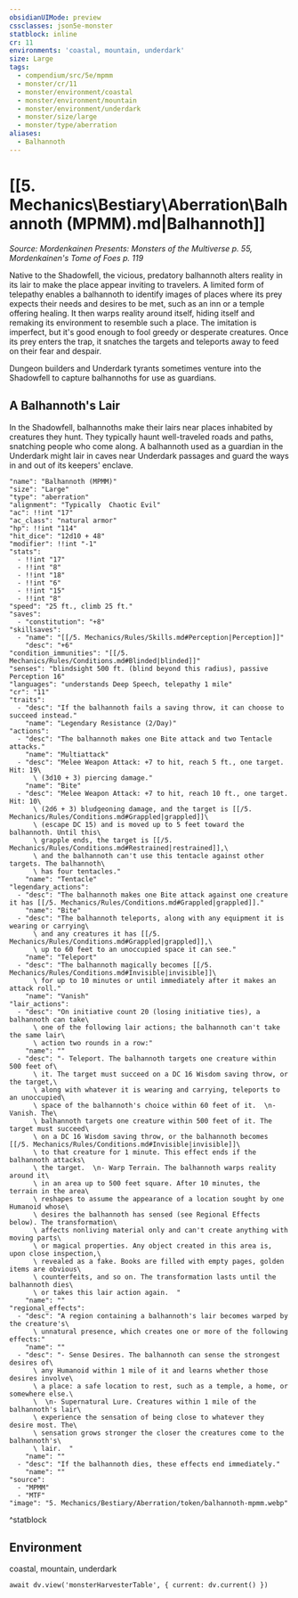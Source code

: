 ```yaml
---
obsidianUIMode: preview
cssclasses: json5e-monster
statblock: inline
cr: 11
environments: 'coastal, mountain, underdark'
size: Large
tags:
  - compendium/src/5e/mpmm
  - monster/cr/11
  - monster/environment/coastal
  - monster/environment/mountain
  - monster/environment/underdark
  - monster/size/large
  - monster/type/aberration
aliases:
  - Balhannoth
---
```

# [[5. Mechanics\Bestiary\Aberration\Balhannoth (MPMM).md|Balhannoth]]
*Source: Mordenkainen Presents: Monsters of the Multiverse p. 55, Mordenkainen's Tome of Foes p. 119*

Native to the Shadowfell, the vicious, predatory balhannoth alters reality in its lair to make the place appear inviting to travelers. A limited form of telepathy enables a balhannoth to identify images of places where its prey expects their needs and desires to be met, such as an inn or a temple offering healing. It then warps reality around itself, hiding itself and remaking its environment to resemble such a place. The imitation is imperfect, but it's good enough to fool greedy or desperate creatures. Once its prey enters the trap, it snatches the targets and teleports away to feed on their fear and despair.

Dungeon builders and Underdark tyrants sometimes venture into the Shadowfell to capture balhannoths for use as guardians.

## A Balhannoth's Lair

In the Shadowfell, balhannoths make their lairs near places inhabited by creatures they hunt. They typically haunt well-traveled roads and paths, snatching people who come along. A balhannoth used as a guardian in the Underdark might lair in caves near Underdark passages and guard the ways in and out of its keepers' enclave.

```statblock
"name": "Balhannoth (MPMM)"
"size": "Large"
"type": "aberration"
"alignment": "Typically  Chaotic Evil"
"ac": !!int "17"
"ac_class": "natural armor"
"hp": !!int "114"
"hit_dice": "12d10 + 48"
"modifier": !!int "-1"
"stats":
  - !!int "17"
  - !!int "8"
  - !!int "18"
  - !!int "6"
  - !!int "15"
  - !!int "8"
"speed": "25 ft., climb 25 ft."
"saves":
  - "constitution": "+8"
"skillsaves":
  - "name": "[[/5. Mechanics/Rules/Skills.md#Perception|Perception]]"
    "desc": "+6"
"condition_immunities": "[[/5. Mechanics/Rules/Conditions.md#Blinded|blinded]]"
"senses": "blindsight 500 ft. (blind beyond this radius), passive Perception 16"
"languages": "understands Deep Speech, telepathy 1 mile"
"cr": "11"
"traits":
  - "desc": "If the balhannoth fails a saving throw, it can choose to succeed instead."
    "name": "Legendary Resistance (2/Day)"
"actions":
  - "desc": "The balhannoth makes one Bite attack and two Tentacle attacks."
    "name": "Multiattack"
  - "desc": "Melee Weapon Attack: +7 to hit, reach 5 ft., one target. Hit: 19\
      \ (3d10 + 3) piercing damage."
    "name": "Bite"
  - "desc": "Melee Weapon Attack: +7 to hit, reach 10 ft., one target. Hit: 10\
      \ (2d6 + 3) bludgeoning damage, and the target is [[/5. Mechanics/Rules/Conditions.md#Grappled|grappled]]\
      \ (escape DC 15) and is moved up to 5 feet toward the balhannoth. Until this\
      \ grapple ends, the target is [[/5. Mechanics/Rules/Conditions.md#Restrained|restrained]],\
      \ and the balhannoth can't use this tentacle against other targets. The balhannoth\
      \ has four tentacles."
    "name": "Tentacle"
"legendary_actions":
  - "desc": "The balhannoth makes one Bite attack against one creature it has [[/5. Mechanics/Rules/Conditions.md#Grappled|grappled]]."
    "name": "Bite"
  - "desc": "The balhannoth teleports, along with any equipment it is wearing or carrying\
      \ and any creatures it has [[/5. Mechanics/Rules/Conditions.md#Grappled|grappled]],\
      \ up to 60 feet to an unoccupied space it can see."
    "name": "Teleport"
  - "desc": "The balhannoth magically becomes [[/5. Mechanics/Rules/Conditions.md#Invisible|invisible]]\
      \ for up to 10 minutes or until immediately after it makes an attack roll."
    "name": "Vanish"
"lair_actions":
  - "desc": "On initiative count 20 (losing initiative ties), a balhannoth can take\
      \ one of the following lair actions; the balhannoth can't take the same lair\
      \ action two rounds in a row:"
    "name": ""
  - "desc": "- Teleport. The balhannoth targets one creature within 500 feet of\
      \ it. The target must succeed on a DC 16 Wisdom saving throw, or the target,\
      \ along with whatever it is wearing and carrying, teleports to an unoccupied\
      \ space of the balhannoth's choice within 60 feet of it.  \n- Vanish. The\
      \ balhannoth targets one creature within 500 feet of it. The target must succeed\
      \ on a DC 16 Wisdom saving throw, or the balhannoth becomes [[/5. Mechanics/Rules/Conditions.md#Invisible|invisible]]\
      \ to that creature for 1 minute. This effect ends if the balhannoth attacks\
      \ the target.  \n- Warp Terrain. The balhannoth warps reality around it\
      \ in an area up to 500 feet square. After 10 minutes, the terrain in the area\
      \ reshapes to assume the appearance of a location sought by one Humanoid whose\
      \ desires the balhannoth has sensed (see Regional Effects below). The transformation\
      \ affects nonliving material only and can't create anything with moving parts\
      \ or magical properties. Any object created in this area is, upon close inspection,\
      \ revealed as a fake. Books are filled with empty pages, golden items are obvious\
      \ counterfeits, and so on. The transformation lasts until the balhannoth dies\
      \ or takes this lair action again.  "
    "name": ""
"regional_effects":
  - "desc": "A region containing a balhannoth's lair becomes warped by the creature's\
      \ unnatural presence, which creates one or more of the following effects:"
    "name": ""
  - "desc": "- Sense Desires. The balhannoth can sense the strongest desires of\
      \ any Humanoid within 1 mile of it and learns whether those desires involve\
      \ a place: a safe location to rest, such as a temple, a home, or somewhere else.\
      \  \n- Supernatural Lure. Creatures within 1 mile of the balhannoth's lair\
      \ experience the sensation of being close to whatever they desire most. The\
      \ sensation grows stronger the closer the creatures come to the balhannoth's\
      \ lair.  "
    "name": ""
  - "desc": "If the balhannoth dies, these effects end immediately."
    "name": ""
"source":
  - "MPMM"
  - "MTF"
"image": "5. Mechanics/Bestiary/Aberration/token/balhannoth-mpmm.webp"
```
^statblock

## Environment

coastal, mountain, underdark

```dataviewjs
await dv.view('monsterHarvesterTable', { current: dv.current() })
```
